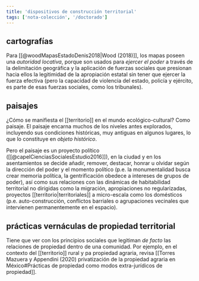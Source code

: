 ```yaml
---
title: 'dispositivos de construcción territorial'
tags: ['nota-colección', '/doctorado']
---
```

## cartografías

Para [[@woodMapasEstadoDenis2018|Wood (2018)]], los mapas poseen una *autoridad locativa*, porque son usados para *ejercer el poder* a través de la delimitación geográfica y la aplicación de fuerzas sociales que presionan hacia ellos la legitimidad de la apropiación estatal sin tener que ejercer la fuerza efectiva (pero la capacidad de violencia del estado, policía y ejército, es parte de esas fuerzas sociales, como los tribunales).

## paisajes

¿Cómo se manifiesta el [[territorio]] en el mundo ecológico-cultural? Como paisaje. El paisaje encarna muchos de los niveles antes explorados, incluyendo sus condiciones históricas, muy antiguas en algunos lugares, lo que lo constituye en *objeto histórico*.

Pero el paisaje es un proyecto político ([[@capelCienciasSocialesEstudio2016]]), en la ciudad y en los asentamientos se decide añadir, remover, destacar, honrar u olvidar según la dirección del poder y el momento político (p.e. la monumentalidad busca crear memoria política, la gentrificación obedece a intereses de grupos de poder), así como sus relaciones con las dinámicas de habitabilidad territorial no dirigidas como la migración, apropiaciones no regularizadas, proyectos [[territorio|territoriales]] a micro-escala como los domésticos (p.e. auto-construcción, conflictos barriales o agrupaciones vecinales que intervienen permanentemente en el espacio). 

## prácticas vernáculas de propiedad territorial

Tiene que ver con los principios sociales que legitiman *de facto* las relaciones de propiedad dentro de una comunidad. Por ejemplo, en el contexto del [[territorio]] rural y pa propiedad agraria, revisa [[Torres Mazuera y Appendini (2020) privatización de la propiedad agraria en México#Prácticas de propiedad como modos extra-jurídicos de propiedad]].